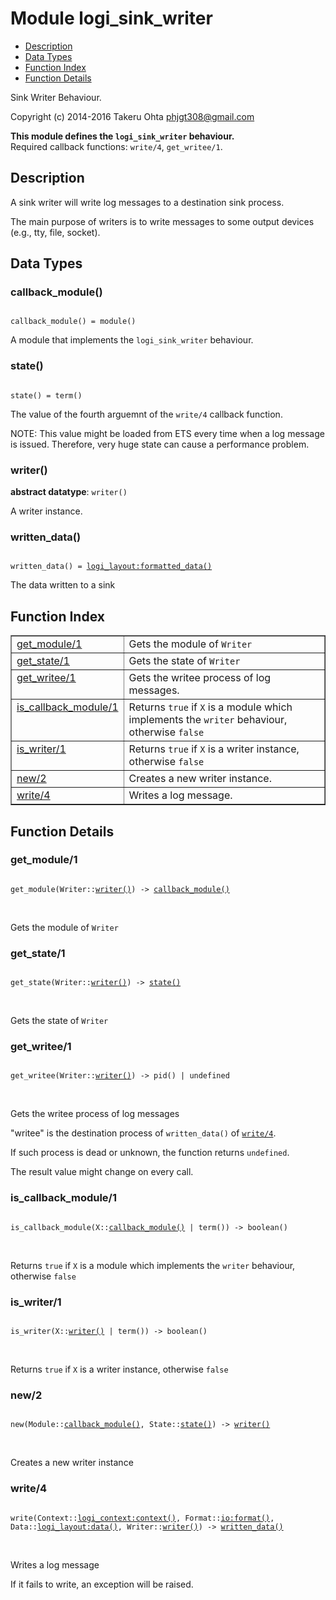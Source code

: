 

# Module logi_sink_writer #
* [Description](#description)
* [Data Types](#types)
* [Function Index](#index)
* [Function Details](#functions)

Sink Writer Behaviour.

Copyright (c) 2014-2016 Takeru Ohta <phjgt308@gmail.com>

__This module defines the `logi_sink_writer` behaviour.__<br /> Required callback functions: `write/4`, `get_writee/1`.

<a name="description"></a>

## Description ##

A sink writer will write log messages to a destination sink process.

The main purpose of writers is to write messages to some output devices (e.g., tty, file, socket).

<a name="types"></a>

## Data Types ##




### <a name="type-callback_module">callback_module()</a> ###


<pre><code>
callback_module() = module()
</code></pre>

 A module that implements the `logi_sink_writer` behaviour.



### <a name="type-state">state()</a> ###


<pre><code>
state() = term()
</code></pre>

 The value of the fourth arguemnt of the `write/4` callback function.

NOTE:
This value might be loaded from ETS every time when a log message is issued.
Therefore, very huge state can cause a performance problem.



### <a name="type-writer">writer()</a> ###


__abstract datatype__: `writer()`

 A writer instance.



### <a name="type-written_data">written_data()</a> ###


<pre><code>
written_data() = <a href="logi_layout.md#type-formatted_data">logi_layout:formatted_data()</a>
</code></pre>

 The data written to a sink

<a name="index"></a>

## Function Index ##


<table width="100%" border="1" cellspacing="0" cellpadding="2" summary="function index"><tr><td valign="top"><a href="#get_module-1">get_module/1</a></td><td>Gets the module of <code>Writer</code></td></tr><tr><td valign="top"><a href="#get_state-1">get_state/1</a></td><td>Gets the state of <code>Writer</code></td></tr><tr><td valign="top"><a href="#get_writee-1">get_writee/1</a></td><td>Gets the writee process of log messages.</td></tr><tr><td valign="top"><a href="#is_callback_module-1">is_callback_module/1</a></td><td>Returns <code>true</code> if <code>X</code> is a module which implements the <code>writer</code> behaviour, otherwise <code>false</code></td></tr><tr><td valign="top"><a href="#is_writer-1">is_writer/1</a></td><td>Returns <code>true</code> if <code>X</code> is a writer instance, otherwise <code>false</code></td></tr><tr><td valign="top"><a href="#new-2">new/2</a></td><td>Creates a new writer instance.</td></tr><tr><td valign="top"><a href="#write-4">write/4</a></td><td>Writes a log message.</td></tr></table>


<a name="functions"></a>

## Function Details ##

<a name="get_module-1"></a>

### get_module/1 ###

<pre><code>
get_module(Writer::<a href="#type-writer">writer()</a>) -&gt; <a href="#type-callback_module">callback_module()</a>
</code></pre>
<br />

Gets the module of `Writer`

<a name="get_state-1"></a>

### get_state/1 ###

<pre><code>
get_state(Writer::<a href="#type-writer">writer()</a>) -&gt; <a href="#type-state">state()</a>
</code></pre>
<br />

Gets the state of `Writer`

<a name="get_writee-1"></a>

### get_writee/1 ###

<pre><code>
get_writee(Writer::<a href="#type-writer">writer()</a>) -&gt; pid() | undefined
</code></pre>
<br />

Gets the writee process of log messages

"writee" is the destination process of `written_data()` of [`write/4`](#write-4).

If such process is dead or unknown, the function returns `undefined`.

The result value might change on every call.

<a name="is_callback_module-1"></a>

### is_callback_module/1 ###

<pre><code>
is_callback_module(X::<a href="#type-callback_module">callback_module()</a> | term()) -&gt; boolean()
</code></pre>
<br />

Returns `true` if `X` is a module which implements the `writer` behaviour, otherwise `false`

<a name="is_writer-1"></a>

### is_writer/1 ###

<pre><code>
is_writer(X::<a href="#type-writer">writer()</a> | term()) -&gt; boolean()
</code></pre>
<br />

Returns `true` if `X` is a writer instance, otherwise `false`

<a name="new-2"></a>

### new/2 ###

<pre><code>
new(Module::<a href="#type-callback_module">callback_module()</a>, State::<a href="#type-state">state()</a>) -&gt; <a href="#type-writer">writer()</a>
</code></pre>
<br />

Creates a new writer instance

<a name="write-4"></a>

### write/4 ###

<pre><code>
write(Context::<a href="logi_context.md#type-context">logi_context:context()</a>, Format::<a href="io.md#type-format">io:format()</a>, Data::<a href="logi_layout.md#type-data">logi_layout:data()</a>, Writer::<a href="#type-writer">writer()</a>) -&gt; <a href="#type-written_data">written_data()</a>
</code></pre>
<br />

Writes a log message

If it fails to write, an exception will be raised.

